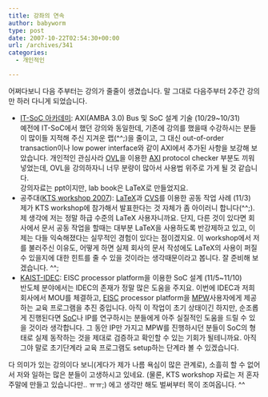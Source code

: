 ```yaml
---
title: 강좌의 연속
author: babyworm
type: post
date: 2007-10-22T02:54:30+00:00
url: /archives/341
categories:
  - 개인적인

---
```

어쩌다보니 다음 주부터는 강의가 줄줄이 생겼습니다. 말 그대로 다음주부터 2주간 강의만 하러 다니게 되었습니다.

  * [IT-SoC 아카데미][1]: AXI(AMBA 3.0) Bus 및 SoC 설계 기술 (10/29~10/31)  
    예전에 IT-SoC에서 했던 강의와 동일한데, 기존에 강의를 했을때 수강하시는 분들이 많이들 지적해 주신 지겨운 랩(^^;)을 줄이고, 그 대신 out-of-order transaction이나 low power interface와 같이 AXI에서 추가된 사항을 보강해 보았습니다. 개인적인 관심사라 [OVL][2]을 이용한 [AXI][3] protocol checker 부분도 끼워 넣었는데, OVL을 강의하자니 너무 분량이 많아서 사용법 위주로 가게 될 것 같습니다.  
    강의자료는 ppt이지만, lab book은 LaTeX로 만들었지요.
  * 공주대([KTS workshop 2007][4]): [LaTeX][5]과 [CVS][6]를 이용한 공동 작업 사례 (11/3)  
    제가 KTS workshop에 참가해서 발표한다는 것 자체가 좀 아이러니 합니다(^^;). 제 생각에 저는 정말 하급 수준의 LaTeX 사용자니까요. 단지, 다른 것이 있다면 회사에서 문서 공동 작업을 할때는 대부분 LaTeX을 사용하도록 반강제하고 있고, 이제는 다들 익숙해졌다는 실무적인 경험이 있다는 점이겠지요. 이 workshop에서 저를 불러주신 이유도, 어떻게 하면 실제 회사의 문서 작성에도 LaTeX의 사용이 퍼질 수 있을지에 대한 힌트를 줄 수 있을 것이라는 생각때문이라고 봅니다. 잘 준비해 보겠습니다. ^^;
  * [KAIST-IDEC][7]: EISC processor platform을 이용한 SoC 설계 (11/5~11/10)  
    반도체 분야에서는 IDEC의 존재가 정말 많은 도움을 주지요. 이번에 IDEC과 저희 회사에서 MOU를 체결하고, [EISC][8] processor platform을 [MPW][9]사용자에게 제공하는 교육 프로그램을 추진 중입니다. 아직 이 작업이 초기 상태이긴 하지만, 순조롭게 진행된다면 [SoC][10]나 IP를 연구하시는 분들에게 아주 실질적인 도움을 드릴 수 있을 것이라 생각합니다. 그 동안 IP만 가지고 MPW를 진행하시던 분들이 SoC의 형태로 실제 동작하는 것을 제대로 검증하고 확인할 수 있는 기회가 될테니까요. 아직 그야 말로 초기단계라 교육 프로그램도 setup하는 단계라 볼 수 있겠습니다.

다 의미가 있는 강의이다 보니(게다가 제가 나름 욕심이 많은 관계로), 소흘히 할 수 없어서 저와 일하는 많은 분들이 고생하시고 있네요. (물론, KTS workshop 자료는 저 혼자 주말에 만들고 있습니다만.. ㅠㅠ;) 에고 생각만 해도 벌써부터 목이 조여옵니다. ^^

 [1]: http://www.asic.net/
 [2]: http://en.wikipedia.org/wiki/OVL
 [3]: http://en.wikipedia.org/wiki/AXI
 [4]: http://faq.ktug.or.kr/faq/KTSWorkshop/2007
 [5]: http://en.wikipedia.org/wiki/LaTeX
 [6]: http://en.wikipedia.org/wiki/CVS
 [7]: https://idec.kaist.ac.kr/
 [8]: http://en.wikipedia.org/wiki/EISC
 [9]: http://en.wikipedia.org/wiki/Application-specific_integrated_circuit#Multi-project_wafers
 [10]: http://en.wikipedia.org/wiki/System-on-a-chip